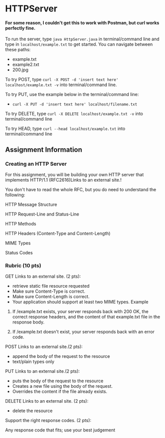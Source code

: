 # HTTPServer

#### For some reason, I couldn't get this to work with Postman, but curl works perfectly fine.

To run the server, type ```java HttpServer.java``` in terminal/command line and type in ```localhost/example.txt``` to get started. You can navigate between these paths:
 - example.txt
 - example2.txt
 - 200.jpg
 
To try POST, type ```curl -X POST -d 'insert text here' localhost/example.txt -v``` into terminal/command line.
 
To try PUT, use the example below in the terminal/command line:
 - ```curl -X PUT -d 'insert text here' localhost/filename.txt```

To try DELETE, type ```curl -X DELETE localhost/example.txt -v``` into terminal/command line

To try HEAD, type ```curl --head localhost/example.txt``` into terminal/command line
 
## Assignment Information
### Creating an HTTP Server
For this assignment, you will be building your own HTTP server that implements HTTP/1.1 (RFC2616)Links to an external site.!

You don't have to read the whole RFC, but you do need to understand the following:

HTTP Message Structure

HTTP Request-Line and Status-Line

HTTP Methods

HTTP Headers (Content-Type and Content-Length)

MIME Types

Status Codes
 

### Rubric (10 pts)
GET Links to an external site. (2 pts): 
- retrieve static file resource requested
- Make sure Content-Type is correct.
- Make sure Content-Length is correct.
- Your application should support at least two MIME types.
Example

1. If /example.txt exists, your server responds back with 200 OK, the correct response headers, and the content of that example.txt file in the response body.

2. If /example.txt doesn't exist, your server responds back with an error code.

POST Links to an external site.(2 pts): 
- append the body of the request to the resource
- text/plain types only

PUT Links to an external site.(2 pts): 
- puts the body of the request to the resource
- Creates a new file using the body of the request.
- Overrides the content if the file already exists.

DELETE Links to an external site. (2 pts): 
- delete the resource

Support the right response codes. (2 pts):

Any response code that fits; use your best judgement
